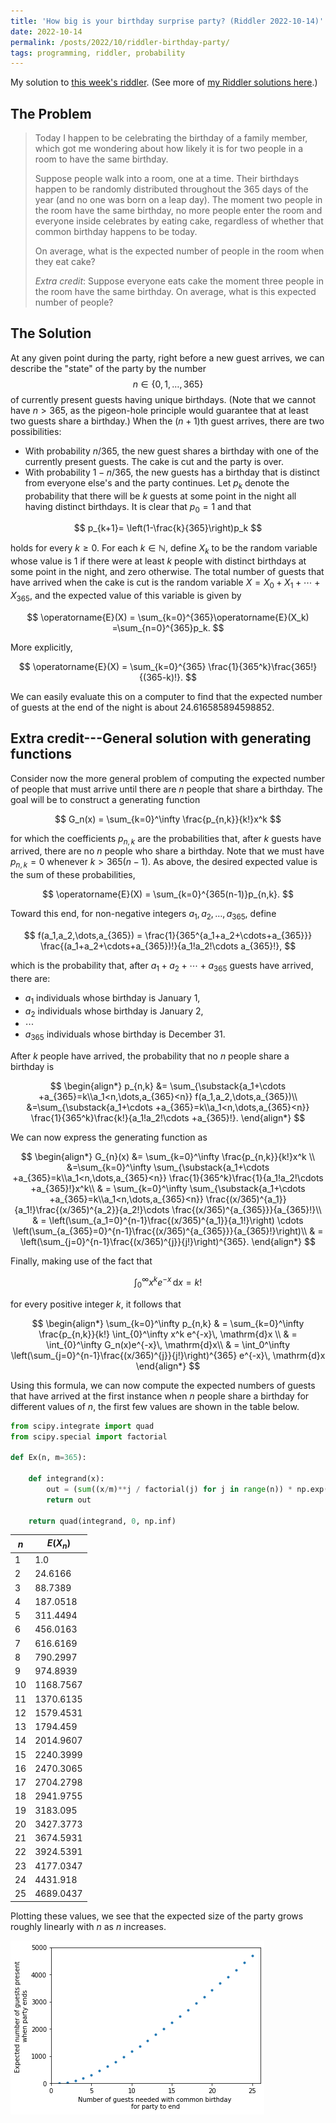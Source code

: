 ```yaml
---
title: 'How big is your birthday surprise party? (Riddler 2022-10-14)'
date: 2022-10-14
permalink: /posts/2022/10/riddler-birthday-party/
tags: programming, riddler, probability
---
```


<script type="text/javascript" async
  src="https://cdn.mathjax.org/mathjax/latest/MathJax.js?config=TeX-MML-AM_CHTML">
</script>

My solution to [this week's riddler](https://fivethirtyeight.com/features/can-you-salvage-your-rug/). (See more of [my Riddler solutions here](/riddlers).)

## The Problem
> Today I happen to be celebrating the birthday of a family member, which got me wondering about how likely it is for two people in a room to have the same birthday.
>
> Suppose people walk into a room, one at a time. Their birthdays happen to be randomly distributed throughout the 365 days of the year (and no one was born on a leap day). The moment two people in the room have the same birthday, no more people enter the room and everyone inside celebrates by eating cake, regardless of whether that common birthday happens to be today.
>
> On average, what is the expected number of people in the room when they eat cake?
>
> _Extra credit_: Suppose everyone eats cake the moment three people in the room have the same birthday. On average, what is this expected number of people?

## The Solution
At any given point during the party, right before a new guest arrives, we can describe the "state" of the party by the number $$n\in\{0,1,\dots,365\}$$ of currently present guests having unique birthdays. (Note that we cannot have $n>365$, as the pigeon-hole principle would guarantee that at least two guests share a birthday.) When the $(n+1)$th guest arrives, there are two possibilities:
 - With probability $n/365$, the new guest shares a birthday with one of the currently present guests. The cake is cut and the party is over.
 - With probability $1-n/365$, the new guests has a birthday that is distinct from everyone else's and the party continues.
Let $p_k$ denote the probability that there will be $k$ guests at some point in the night all having distinct birthdays. It is clear that $p_0=1$ and that

$$
p_{k+1}= \left(1-\frac{k}{365}\right)p_k
$$

holds for every $k\geq0$. For each $k\in\mathbb{N}$, define $X_k$ to be the random variable whose value is $1$ if there were at least $k$ people with distinct birthdays at some point in the night, and zero otherwise. The total number of guests that have arrived when the cake is cut is the random variable $X=X_0+X_1+\cdots+X_{365}$, and the expected value of this variable is given by

$$
\operatorname{E}(X) = \sum_{k=0}^{365}\operatorname{E}(X_k)  =\sum_{n=0}^{365}p_k.
$$

More explicitly,

$$
\operatorname{E}(X) = \sum_{k=0}^{365} \frac{1}{365^k}\frac{365!}{(365-k)!}.
$$

We can easily evaluate this on a computer to find that the expected number of guests at the end of the night is about 24.616585894598852.


## Extra credit---General solution with generating functions
Consider now the more general problem of computing the expected number of people that must arrive until there are $n$ people that share a birthday. The goal will be to construct a generating function

$$
G_n(x) = \sum_{k=0}^\infty \frac{p_{n,k}}{k!}x^k
$$

for which the coefficients $p_{n,k}$ are the probabilities that, after $k$ guests have arrived, there are no $n$ people who share a birthday. Note that we must have $p_{n,k} = 0$ whenever $k >365(n-1)$. As above, the desired expected value is the sum of these probabilities,

$$
\operatorname{E}(X) = \sum_{k=0}^{365(n-1)}p_{n,k}.
$$

Toward this end, for non-negative integers $a_1,a_2,\dots,a_{365}$, define

$$
f(a_1,a_2,\dots,a_{365}) = \frac{1}{365^{a_1+a_2+\cdots+a_{365}}} \frac{(a_1+a_2+\cdots+a_{365})!}{a_1!a_2!\cdots a_{365}!},
$$

which is the probability that, after $a_1+a_2+\cdots +a_{365}$ guests have arrived, there are:
 - $a_1$ individuals whose birthday is January 1,
 - $a_2$ individuals whose birthday is January 2,
 - $\cdots$
 - $a_{365}$ individuals whose birthday is December 31.

After $k$ people have arrived, the probability that no $n$ people share a birthday is

$$
\begin{align*}
p_{n,k}
&= \sum_{\substack{a_1+\cdots +a_{365}=k\\a_1<n,\dots,a_{365}<n}} f(a_1,a_2,\dots,a_{365})\\
&=\sum_{\substack{a_1+\cdots +a_{365}=k\\a_1<n,\dots,a_{365}<n}} \frac{1}{365^k}\frac{k!}{a_1!a_2!\cdots +a_{365}!}.
\end{align*}
$$

We can now express the generating function as

$$
\begin{align*}
G_{n}(x)
&= \sum_{k=0}^\infty \frac{p_{n,k}}{k!}x^k \\
&=\sum_{k=0}^\infty \sum_{\substack{a_1+\cdots +a_{365}=k\\a_1<n,\dots,a_{365}<n}} \frac{1}{365^k}\frac{1}{a_1!a_2!\cdots +a_{365}!}x^k\\
& = \sum_{k=0}^\infty \sum_{\substack{a_1+\cdots +a_{365}=k\\a_1<n,\dots,a_{365}<n}} \frac{(x/365)^{a_1}}{a_1!}\frac{(x/365)^{a_2}}{a_2!}\cdots \frac{(x/365)^{a_{365}}}{a_{365}!}\\
& = \left(\sum_{a_1=0}^{n-1}\frac{(x/365)^{a_1}}{a_1!}\right)
\cdots \left(\sum_{a_{365}=0}^{n-1}\frac{(x/365)^{a_{365}}}{a_{365}!}\right)\\
& = \left(\sum_{j=0}^{n-1}\frac{(x/365)^{j}}{j!}\right)^{365}.
\end{align*}
$$

Finally, making use of the fact that

$$
\int_{0}^\infty x^k e^{-x}\, \mathrm{d}x = k!
$$

for every positive integer $k$, it follows that

$$
\begin{align*}
\sum_{k=0}^\infty p_{n,k}
& = \sum_{k=0}^\infty \frac{p_{n,k}}{k!} \int_{0}^\infty x^k e^{-x}\, \mathrm{d}x \\
& = \int_{0}^\infty G_n(x)e^{-x}\, \mathrm{d}x\\
& = \int_0^\infty \left(\sum_{j=0}^{n-1}\frac{(x/365)^{j}}{j!}\right)^{365} e^{-x}\, \mathrm{d}x
\end{align*}
$$


Using this formula, we can now compute the expected numbers of guests that have arrived at the first instance when $n$ people share a birthday for different values of $n$, the first few values are shown in the table below.

```python
from scipy.integrate import quad
from scipy.special import factorial

def Ex(n, m=365):

    def integrand(x):
        out = (sum((x/m)**j / factorial(j) for j in range(n)) * np.exp(-x/m))** m
        return out

    return quad(integrand, 0, np.inf)
```

| $n$ | $E(X_n)$|
|--|-------|
|1|1.0|
|2|24.6166|
|3|88.7389|
|4|187.0518|
|5|311.4494|
|6|456.0163|
|7|616.6169|
|8|790.2997|
|9|974.8939|
|10|1168.7567|
|11|1370.6135|
|12|1579.4531|
|13|1794.459|
|14|2014.9607|
|15|2240.3999|
|16|2470.3065|
|17|2704.2798|
|18|2941.9755|
|19|3183.095|
|20|3427.3773|
|21|3674.5931|
|22|3924.5391|
|23|4177.0347|
|24|4431.918|
|25|4689.0437|


Plotting these values, we see that the expected size of the party grows roughly linearly with $n$ as $n$ increases.

![Expected size of party the first time when there are n people who share a birthday.](/images/riddler-birthday-surprise.png)
